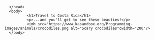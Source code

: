 <!DOCTYPW html>
<html>
      <head>
            <meta charset-"utf-8">
            <title>Project:Travel webpage</title>
              
      </head>
      <body>
              <h1>Travel to Costa Rica</h1>
              <p>...and you'll get to see these beauties!</p>
              <imh src="https://www.kasandbox.org/Programming-images/animals/crocodiles.png alt="Scary crocodiles"cwidth="200"/>
      </body>
</html>
